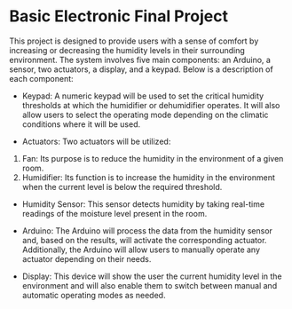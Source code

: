 # Basic Electronic Final Project


This project is designed to provide users with a sense of comfort by increasing or decreasing the humidity levels in their surrounding environment. The system involves five main components: an Arduino, a sensor, two actuators, a display, and a keypad. Below is a description of each component:

- Keypad: A numeric keypad will be used to set the critical humidity thresholds at which the humidifier or dehumidifier operates. It will also allow users to select the operating mode depending on the climatic conditions where it will be used.

- Actuators: Two actuators will be utilized:
1. Fan: Its purpose is to reduce the humidity in the environment of a given room.
2. Humidifier: Its function is to increase the humidity in the environment when the current level is below the required threshold.
- Humidity Sensor: This sensor detects humidity by taking real-time readings of the moisture level present in the room.

- Arduino: The Arduino will process the data from the humidity sensor and, based on the results, will activate the corresponding actuator. Additionally, the Arduino will allow users to manually operate any actuator depending on their needs.

- Display: This device will show the user the current humidity level in the environment and will also enable them to switch between manual and automatic operating modes as needed.
